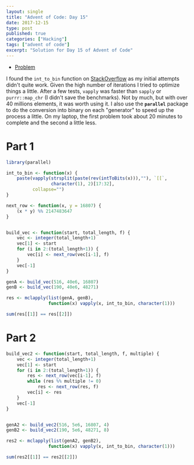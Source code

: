```yaml
---
layout: single
title: "Advent of Code: Day 15"
date: 2017-12-15
type: post
published: true
categories: ["Hacking"]
tags: ["advent of code"]
excerpt: "Solution for Day 15 of Advent of Code"
---
```


* [Problem](http://adventofcode.com/2017/day/15)


I found the `int_to_bin` function on [StackOverflow](https://stackoverflow.com/questions/6614283/converting-decimal-to-binary-in-r) as my initial attempts didn't quite work. Given the high number of iterations I tried to optimize things a little. After a few tests, `vapply` was faster than `sapply` or `purrr::map_chr` (I didn't save the benchmarks). Not by much, but with over 40 millions elements, it was worth using it.  I also use the **`parallel`** package to do the conversion into binary on each "generator" to speed up the process a little. On my laptop, the first problem took about 20 minutes to complete and the second a little less.

# Part 1



```r
library(parallel)

int_to_bin <- function(x) {
    paste(vapply(strsplit(paste(rev(intToBits(x))),""), `[[`,
                 character(1), 2)[17:32],
          collapse="")
}

next_row <- function(x, y = 16807) {
    (x * y) %% 2147483647
}


build_vec <- function(start, total_length, f) {
    vec <- integer(total_length+1)
    vec[1] <- start
    for (i in 2:(total_length+1)) {
        vec[i] <- next_row(vec[i-1], f)
    }
    vec[-1]
}

genA <- build_vec(516, 40e6, 16807)
genB <- build_vec(190, 40e6, 48271)

res <- mclapply(list(genA, genB),
                function(x) vapply(x, int_to_bin, character(1)))

sum(res[[1]] == res[[2]])
```

# Part 2


```r
build_vec2 <- function(start, total_length, f, multiple) {
    vec <- integer(total_length+1)
    vec[1] <- start
    for (i in 2:(total_length+1)) {
        res <- next_row(vec[i-1], f)
        while (res %% multiple != 0)
            res <- next_row(res, f)
        vec[i] <- res
    }
    vec[-1]
}


genA2 <- build_vec2(516, 5e6, 16807, 4)
genB2 <- build_vec2(190, 5e6, 48271, 8)

res2 <- mclapply(list(genA2, genB2),
                function(x) vapply(x, int_to_bin, character(1)))

sum(res2[[1]] == res2[[2]])
```
